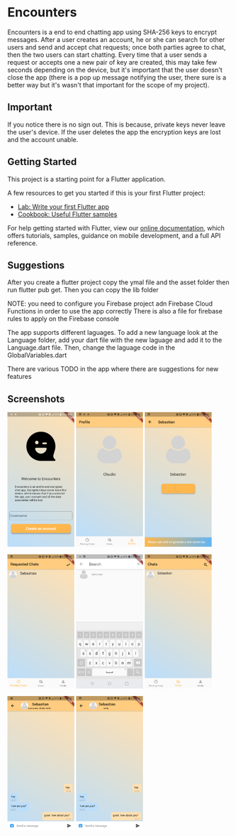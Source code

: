 # Encounters

Encounters is a end to end chatting app using SHA-256 keys to encrypt messages. After a user creates an account, he or she can search for other users and send and accept chat requests; once both parties agree to chat, then the two users can start chatting.
Every time that a user sends a request or accepts one a new pair of key are created, this may take few seconds
depending on the device, but it's important that the user doesn't close the app (there is a pop up message notifying the user,
there sure is a better way but it's wasn't that important for the scope of my project). 

## Important
If you notice there is no sign out. This is because, private keys never leave the user's device. If the user deletes the app the encryption keys are lost and the account unable. 

## Getting Started

This project is a starting point for a Flutter application.

A few resources to get you started if this is your first Flutter project:

- [Lab: Write your first Flutter app](https://flutter.dev/docs/get-started/codelab)
- [Cookbook: Useful Flutter samples](https://flutter.dev/docs/cookbook)

For help getting started with Flutter, view our
[online documentation](https://flutter.dev/docs), which offers tutorials,
samples, guidance on mobile development, and a full API reference.

## Suggestions

After you create a flutter project copy the ymal file and the asset folder then run flutter pub get.
Then you can copy the lib folder

NOTE: you need to configure you Firebase project adn Firebase Cloud Functions in order to use the app correctly
There is also a file for firebase rules to apply on the Firebase console

The app supports different laguages.
To add a new language look at the Language folder, add your dart file with the new laguage and add it to the Language.dart file.
Then, change the laguage code in the GlobalVariables.dart

There are various TODO in the app where there are suggestions for new features

## Screenshots

<p>
<img src="Screenshots/WelcomePage.png" width="30%" height="30%" >
<img src="Screenshots/ProfilePage.png" width="30%" height="30%" >
<img src="Screenshots/OthersPage.png" width="30%" height="30%" >
</p>

<p>
<img src="Screenshots/RequestedPage.png" width="30%" height="30%" >
<img src="Screenshots/SearchPage.png" width="30%" height="30%" >
<img src="Screenshots/ChatPage.png" width="30%" height="30%" >
</p>
<p>
<img src="Screenshots/ChattingLastPage.png" width="30%" height="30%" >
<img src="Screenshots/ChattingOnlinePage.png" width="30%" height="30%" >
</p>
